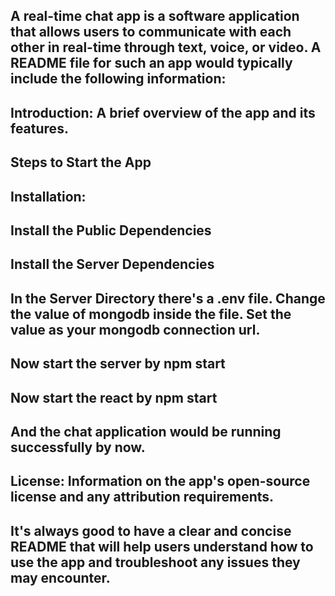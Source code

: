 ## A real-time chat app is a software application that allows users to communicate with each other in real-time through text, voice, or video. A README file for such an app would typically include the following information:

## Introduction: A brief overview of the app and its features.

## Steps to Start the App

## Installation:
## Install the Public Dependencies
## Install the Server Dependencies
## In the Server Directory there's a .env file. Change the value of mongodb inside the file. Set the value as your mongodb connection url.
## Now start the server by npm start
## Now start the react by npm start
## And the chat application would be running successfully by now.

## License: Information on the app's open-source license and any attribution requirements.

## It's always good to have a clear and concise README that will help users understand how to use the app and troubleshoot any issues they may encounter.